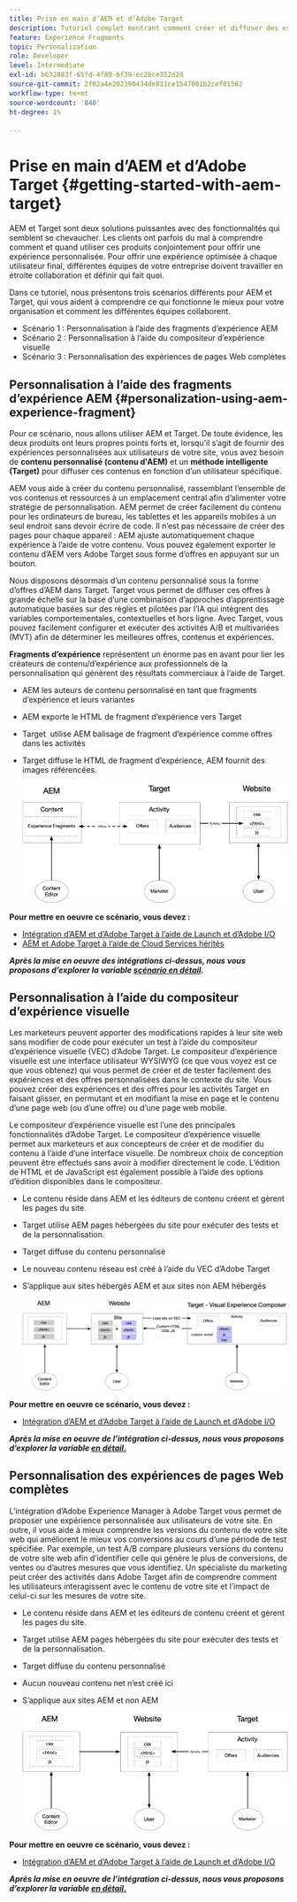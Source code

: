 ```yaml
---
title: Prise en main d’AEM et d’Adobe Target
description: Tutoriel complet montrant comment créer et diffuser des expériences personnalisées à l’aide d’Adobe Experience Manager et d’Adobe Target. Dans ce tutoriel, vous découvrirez également différentes personnes impliquées dans le processus de bout en bout et comment elles collaborent entre elles.
feature: Experience Fragments
topic: Personalization
role: Developer
level: Intermediate
exl-id: b632883f-65fd-4f89-bf39-ec2bce352d2d
source-git-commit: 2f02a4e202390434de831ce1547001b2cef01562
workflow-type: tm+mt
source-wordcount: '840'
ht-degree: 1%

---
```


# Prise en main d’AEM et d’Adobe Target {#getting-started-with-aem-target}

AEM et Target sont deux solutions puissantes avec des fonctionnalités qui semblent se chevaucher. Les clients ont parfois du mal à comprendre comment et quand utiliser ces produits conjointement pour offrir une expérience personnalisée. Pour offrir une expérience optimisée à chaque utilisateur final, différentes équipes de votre entreprise doivent travailler en étroite collaboration et définir qui fait quoi.

Dans ce tutoriel, nous présentons trois scénarios différents pour AEM et Target, qui vous aident à comprendre ce qui fonctionne le mieux pour votre organisation et comment les différentes équipes collaborent.

* Scénario 1 : Personnalisation à l’aide des fragments d’expérience AEM
* Scénario 2 : Personnalisation à l’aide du compositeur d’expérience visuelle
* Scénario 3 : Personnalisation des expériences de pages Web complètes

## Personnalisation à l’aide des fragments d’expérience AEM {#personalization-using-aem-experience-fragment}

Pour ce scénario, nous allons utiliser AEM et Target. De toute évidence, les deux produits ont leurs propres points forts et, lorsqu’il s’agit de fournir des expériences personnalisées aux utilisateurs de votre site, vous avez besoin de **contenu personnalisé (contenu d&#39;AEM)** et un **méthode intelligente (Target)** pour diffuser ces contenus en fonction d’un utilisateur spécifique.

AEM vous aide à créer du contenu personnalisé, rassemblant l’ensemble de vos contenus et ressources à un emplacement central afin d’alimenter votre stratégie de personnalisation. AEM permet de créer facilement du contenu pour les ordinateurs de bureau, les tablettes et les appareils mobiles à un seul endroit sans devoir écrire de code. Il n’est pas nécessaire de créer des pages pour chaque appareil : AEM ajuste automatiquement chaque expérience à l’aide de votre contenu. Vous pouvez également exporter le contenu d’AEM vers Adobe Target sous forme d’offres en appuyant sur un bouton.

Nous disposons désormais d’un contenu personnalisé sous la forme d’offres d’AEM dans Target. Target vous permet de diffuser ces offres à grande échelle sur la base d’une combinaison d’approches d’apprentissage automatique basées sur des règles et pilotées par l’IA qui intègrent des variables comportementales, contextuelles et hors ligne.  Avec Target, vous pouvez facilement configurer et exécuter des activités A/B et multivariées (MVT) afin de déterminer les meilleures offres, contenus et expériences.

**Fragments d’expérience** représentent un énorme pas en avant pour lier les créateurs de contenu/d’expérience aux professionnels de la personnalisation qui génèrent des résultats commerciaux à l’aide de Target.

* AEM les auteurs de contenu personnalisé en tant que fragments d’expérience et leurs variantes
* AEM exporte le HTML de fragment d’expérience vers Target &#x200B;
* Target &#x200B; utilise AEM balisage de fragment d’expérience comme offres dans les activités
* Target diffuse le HTML de fragment d’expérience, AEM fournit des images référencées.

   ![Personnalisation à l’aide du diagramme Fragments d’expérience](assets/personalization-use-case-1/use-case-1-diagram.png)

**Pour mettre en oeuvre ce scénario, vous devez :**

* [Intégration d’AEM et d’Adobe Target à l’aide de Launch et d’Adobe I/O](./implementation.md#integrating-aem-target-options)
* [AEM et Adobe Target à l’aide de Cloud Services hérités](./implementation.md#integrating-aem-target-options)

***Après la mise en oeuvre des intégrations ci-dessus, nous vous proposons d’explorer la variable [scénario en détail](./personalization-use-case-1.md).***

## Personnalisation à l’aide du compositeur d’expérience visuelle

Les marketeurs peuvent apporter des modifications rapides à leur site web sans modifier de code pour exécuter un test à l’aide du compositeur d’expérience visuelle (VEC) d’Adobe Target. Le compositeur d’expérience visuelle est une interface utilisateur WYSIWYG (ce que vous voyez est ce que vous obtenez) qui vous permet de créer et de tester facilement des expériences et des offres personnalisées dans le contexte du site. Vous pouvez créer des expériences et des offres pour les activités Target en faisant glisser, en permutant et en modifiant la mise en page et le contenu d’une page web (ou d’une offre) ou d’une page web mobile.

Le compositeur d’expérience visuelle est l’une des principales fonctionnalités d’Adobe Target. Le compositeur d’expérience visuelle permet aux marketeurs et aux concepteurs de créer et de modifier du contenu à l’aide d’une interface visuelle. De nombreux choix de conception peuvent être effectués sans avoir à modifier directement le code. L’édition de HTML et de JavaScript est également possible à l’aide des options d’édition disponibles dans le compositeur.

* Le contenu réside dans AEM et les éditeurs de contenu créent et gèrent les pages du site.
* Target utilise AEM pages hébergées du site pour exécuter des tests et de la personnalisation.
* Target diffuse du contenu personnalisé
* Le nouveau contenu réseau est créé à l’aide du VEC d’Adobe Target
* S’applique aux sites hébergés AEM et aux sites non AEM hébergés

   ![Personnalisation à l’aide du diagramme du compositeur d’expérience visuelle](assets/personalization-use-case-3/use-case-diagram-3.png)

**Pour mettre en oeuvre ce scénario, vous devez :**

* [Intégration d’AEM et d’Adobe Target à l’aide de Launch et d’Adobe I/O](./implementation.md#integrating-aem-target-options)

***Après la mise en oeuvre de l’intégration ci-dessus, nous vous proposons d’explorer la variable [en détail.](./personalization-use-case-3.md)***

## Personnalisation des expériences de pages Web complètes

L’intégration d’Adobe Experience Manager à Adobe Target vous permet de proposer une expérience personnalisée aux utilisateurs de votre site. En outre, il vous aide à mieux comprendre les versions du contenu de votre site web qui améliorent le mieux vos conversions au cours d’une période de test spécifiée. Par exemple, un test A/B compare plusieurs versions du contenu de votre site web afin d’identifier celle qui génère le plus de conversions, de ventes ou d’autres mesures que vous identifiez. Un spécialiste du marketing peut créer des activités dans Adobe Target afin de comprendre comment les utilisateurs interagissent avec le contenu de votre site et l’impact de celui-ci sur les mesures de votre site.

* Le contenu réside dans AEM et les éditeurs de contenu créent et gèrent les pages du site.
* Target utilise AEM pages hébergées du site pour exécuter des tests et de la personnalisation.
* Target diffuse du contenu personnalisé
* Aucun nouveau contenu net n’est créé ici
* S’applique aux sites AEM et non AEM

   ![diagramme](assets/personalization-use-case-2/use-case-2-diagram.png)

**Pour mettre en oeuvre ce scénario, vous devez :**

* [Intégration d’AEM et d’Adobe Target à l’aide de Launch et d’Adobe I/O](./implementation.md#integrating-aem-target-options)

***Après la mise en oeuvre de l’intégration ci-dessus, nous vous proposons d’explorer la variable [en détail.](./personalization-use-case-2.md)***
